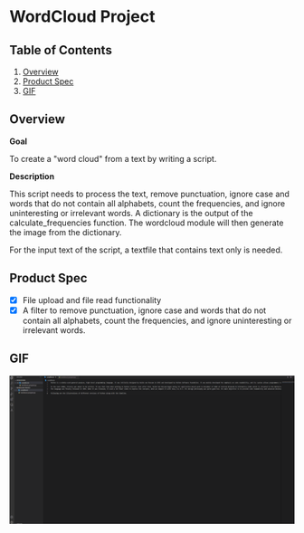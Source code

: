 # WordCloud Project

## Table of Contents

1. [Overview](#Overview)
2. [Product Spec](#Product-Spec)
3. [GIF](#GIF)

## Overview

**Goal**

To create a "word cloud" from a text by writing a script. 

**Description**

This script needs to process the text, remove punctuation, ignore case and words that do not contain all alphabets, count the frequencies, and ignore uninteresting or irrelevant words. A dictionary is the output of the calculate_frequencies function. The wordcloud module will then generate the image from the dictionary.

For the input text of the script, a textfile that contains text only is needed. 

## Product Spec

- [x] File upload and file read functionality
- [x] A filter to remove punctuation, ignore case and words that do not contain all alphabets, count the frequencies, and ignore uninteresting or irrelevant words. 

## GIF

![WordCloud Project's Demo GIF](wordclouddemo_gif.gif)
